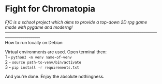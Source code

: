 # Fight for Chromatopia

*FfC is a school project which aims to provide a top-down 2D rpg game made with pygame and moderngl*\
~~------------------------------------------------------------------------------------------------~~\
How to run locally on Debian

Virtual environments are used. Open terminal then:\
1 - `python3 -m venv name-of-venv`\
2 - `source path-to-venv/bin/activate`\
3 - `pip install -r requirements.txt`

And you're done. Enjoy the absolute nothingness.
